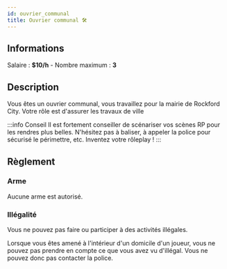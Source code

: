 ```yaml
---
id: ouvrier_communal
title: Ouvrier communal 🛠️
---
```


## Informations
Salaire : **$10/h** - Nombre maximum : **3**

## Description
Vous êtes un ouvrier communal, vous travaillez pour la mairie de Rockford City. Votre rôle est d'assurer les travaux de ville

:::info Conseil
Il est fortement conseiller de scénariser vos scènes RP pour les rendres plus belles. N'hésitez pas à baliser, à appeler la police pour sécurisé le périmettre, etc. Inventez votre rôleplay !
:::
## Règlement

### Arme
Aucune arme est autorisé.

### Illégalité
Vous ne pouvez pas faire ou participer à des activités illégales.

Lorsque vous êtes amené à l'intérieur d'un domicile d'un joueur, vous ne pouvez pas prendre en compte ce que vous avez vu d'illégal. Vous ne pouvez donc pas contacter la police.